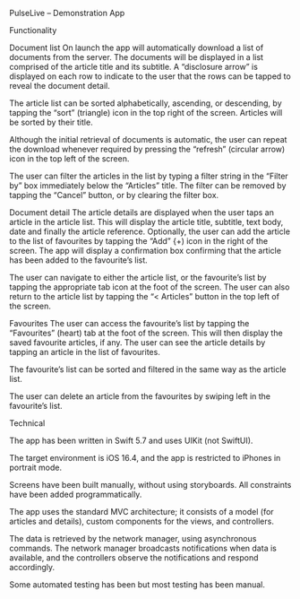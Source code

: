 PulseLive – Demonstration App

Functionality

Document list
On launch the app will automatically download a list of documents from the server. The documents will be displayed in a list comprised of the article title and its subtitle. A “disclosure arrow” is displayed on each row to indicate to the user that the rows can be tapped to reveal the document detail.

The article list can be sorted alphabetically, ascending, or descending, by tapping the “sort” (triangle) icon in the top right of the screen. Articles will be sorted by their title. 

Although the initial retrieval of documents is automatic, the user can repeat the download whenever required by pressing the “refresh” (circular arrow) icon in the top left of the screen.

The user can filter the articles in the list by typing a filter string in the “Filter by” box immediately below the “Articles” title. The filter can be removed by tapping the “Cancel” button, or by clearing the filter box. 

Document detail
The article details are displayed when the user taps an article in the article list. This will display the article title, subtitle, text body, date and finally the article reference. Optionally, the user can add the article to the list of favourites by tapping the “Add” {+) icon in the right of the screen. The app will display a confirmation box confirming that the article has been added to the favourite’s list.

The user can navigate to either the article list, or the favourite’s list by tapping the appropriate tab icon at the foot of the screen. The user can also return to the article list by tapping the “< Articles” button in the top left of the screen.

Favourites
The user can access the favourite’s list by tapping the “Favourites” (heart) tab at the foot of the screen. This will then display the saved favourite articles, if any. The user can see the article details by tapping an article in the list of favourites. 

The favourite’s list can be sorted and filtered in the same way as the article list.

The user can delete an article from the favourites by swiping left in the favourite’s list. 


Technical

The app has been written in Swift 5.7 and uses UIKit (not SwiftUI). 

The target environment is iOS 16.4, and the app is restricted to iPhones in portrait mode.

Screens have been built manually, without using storyboards. All constraints have been added programmatically.

The app uses the standard MVC architecture; it consists of a model (for articles and details), custom components for the views, and controllers. 

The data is retrieved by the network manager, using asynchronous commands. The network manager broadcasts notifications when data is available, and the controllers observe the notifications and respond accordingly.

Some automated testing has been but most testing has been manual.
